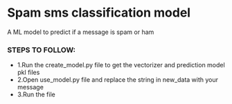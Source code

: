# Spam sms classification model
 A ML model to predict if a message is spam or ham

### STEPS TO FOLLOW:
* 1.Run the create_model.py file to get the vectorizer and prediction model pkl files
* 2.Open use_model.py file and replace the string in new_data with your message
* 3.Run the file 

